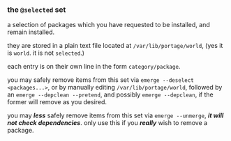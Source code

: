 ### the `@selected` set

a selection of packages which you have requested to be installed, and remain installed.

they are stored in a plain text file located at `/var/lib/portage/world`, (yes it is `world`. it is not `selected`.)

each entry is on their own line in the form `category/package`.

you may safely remove items from this set via `emerge --deselect <packages...>`, or by manually editing `/var/lib/portage/world`, followed by an `emerge --depclean --pretend`, and possibly `emerge --depclean`, if the former will remove as you desired.

you may ***less*** safely remove items from this set via `emerge --unmerge`, ***it will not check dependencies***. only use this if you ***really*** wish to remove a package.
